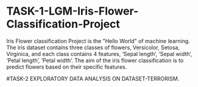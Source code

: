 # TASK-1-LGM-Iris-Flower-Classification-Project
Iris Flower classification Project is the "Hello World" of machine learning. The iris dataset contains three classes of flowers, Versicolor, Setosa, Virginica, and each class contains 4 features, ‘Sepal length’, ‘Sepal width’, ‘Petal length’, ‘Petal width’. The aim of the iris flower classification is to predict flowers based on their specific features.  

#TASK-2 EXPLORATORY DATA ANALYSIS ON DATASET-TERRORISM.
